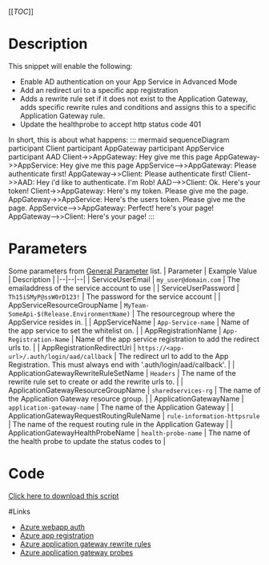 [[_TOC_]]

# Description

This snippet will enable the following:

- Enable AD authentication on your App Service in Advanced Mode
- Add an redirect uri to a specific app registration
- Adds a rewrite rule set if it does not exist to the Application Gateway, adds specific rewrite rules and conditions and assigns this to a specific Application Gateway rule.
- Update the healthprobe to accept http status code 401

In short, this is about what happens:
::: mermaid
sequenceDiagram
    participant Client
    participant AppGateway
    participant AppService
    participant AAD
    Client->>AppGateway: Hey give me this page
    AppGateway->>AppService: Hey give me this page
    AppService-->>AppGateway: Please authenticate first!
    AppGateway->>Client: Please authenticate first!
    Client->>AAD: Hey i'd like to authenticate. I'm Rob!
    AAD-->>Client: Ok. Here's your token!
    Client->>AppGateway: Here's my token. Please give me the page.
    AppGateway->>AppService: Here's the users token. Please give me the page.
    AppService-->>AppGateway: Perfect! here's your page!
    AppGateway-->>Client: Here's your page!
:::

# Parameters

Some parameters from [General Parameter](/Azure/Azure-CLI-Snippets) list.
| Parameter | Example Value | Description |
|--|--|--|
| ServiceUserEmail | `my_user@domain.com` | The emailaddress of the service account to use |
| ServiceUserPassword | `Th15iSMyP@ssW0rD123!` | The password for the service account |
| AppServiceResourceGroupName | `MyTeam-SomeApi-$(Release.EnvironmentName)` | The resourcegroup where the AppService resides in. |
| AppServiceName | `App-Service-name` | Name of the app service to set the whitelist on. |
| AppRegistrationName | `App-Registration-Name` | Name of the app service registration to add the redirect urls to. |
| AppRegistrationRedirectUri | `https://<app-url>/.auth/login/aad/callback` | The redirect url to add to the App Registration. This must always end with '.auth/login/aad/callback'. |
| ApplicationGatewayRewriteRuleSetName | `Headers` | The name of the rewrite rule set to create or add the rewrite urls to. |
| ApplicationGatewayResourceGroupName | `sharedservices-rg` | The name of the Application Gateway resource group. |
| ApplicationGatewayName | `application-gateway-name` | The name of the Application Gateway |
| ApplicationGatewayRequestRoutingRuleName | `rule-information-httpsrule` | The name of the request routing rule in the Application Gateway |
| ApplicationGatewayHealthProbeName | `health-probe-name` | The name of the health probe to update the status codes to |

# Code

[Click here to download this script](../../../../src/App-Services/Authentication/Add-AD-Authentication-for-App-Service.ps1)

#Links

- [Azure webapp auth](https://docs.microsoft.com/en-us/cli/azure/webapp/auth?view=azure-cli-latest)
- [Azure app registration](https://docs.microsoft.com/en-us/cli/azure/ad/app?view=azure-cli-latest#az_ad_app_update)
- [Azure application gateway rewrite rules](https://docs.microsoft.com/en-us/cli/azure/network/application-gateway/rewrite-rule?view=azure-cli-latest)
- [Azure application gateway probes](https://docs.microsoft.com/en-us/cli/azure/network/application-gateway/probe?view=azure-cli-latest)
